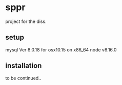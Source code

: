 # sppr

project for the diss. 

## setup

mysql Ver 8.0.18 for osx10.15 on x86_64
node v8.16.0

## installation

to be continued..